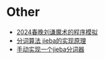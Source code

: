 # Other

- [2024春晚刘谦魔术的程序模拟](/Other/Magic_Josephus.md)
- [分词算法 jieba的实现原理](/Other/Jieba.md)
- [手动实现一个jieba分词器](/Other/Jieba_code.md)